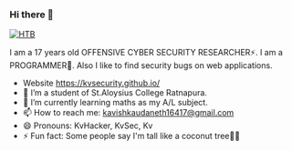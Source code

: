 ### Hi there 👋

[![HTB](https://www.hackthebox.eu/badge/image/667531)](https://app.hackthebox.eu/profile/667531)

I am a 17 years old OFFENSIVE CYBER SECURITY RESEARCHER⚡. I am a PROGRAMMER🤔. Also I like to find security bugs on web applications.

- Website https://kvsecurity.github.io/
- 🔭 I’m a student of St.Aloysius College Ratnapura.
- 🌱 I’m currently learning maths as my A/L subject.
- 📫 How to reach me: kavishkaudaneth16417@gmail.com
- 😄 Pronouns: KvHacker, KvSec, Kv
- ⚡ Fun fact: Some people say I'm tall like a coconut tree🌴😂

